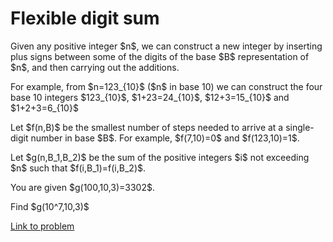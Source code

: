 # Flexible digit sum

<p>
Given any positive integer $n$, we can construct a new integer by inserting plus signs between some of the digits of the base $B$ representation of $n$, and then carrying out the additions.
</p>
<p>
For example, from $n=123_{10}$  ($n$ in base 10) we can construct the four base 10 integers $123_{10}$,  $1+23=24_{10}$, $12+3=15_{10}$ and $1+2+3=6_{10}$
</p>
<p>
Let $f(n,B)$  be the smallest number of steps needed to arrive at a single-digit number in base $B$. For example, $f(7,10)=0$ and $f(123,10)=1$.
</p>
<p>
Let $g(n,B_1,B_2)$ be the sum of the positive integers $i$ not exceeding $n$ such that $f(i,B_1)=f(i,B_2)$.
</p>
<p>
You are given $g(100,10,3)=3302$. 
</p>
<p>
Find $g(10^7,10,3)$
</p>

[Link to problem](https://projecteuler.net/problem=637)

